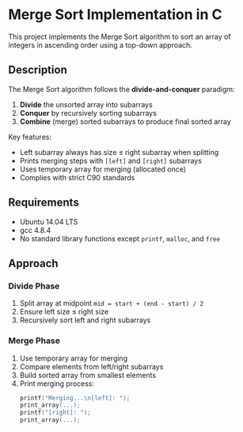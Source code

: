 # Merge Sort Implementation in C

This project implements the Merge Sort algorithm to sort an array of integers in ascending order using a top-down approach.

## Description

The Merge Sort algorithm follows the **divide-and-conquer** paradigm:
1. **Divide** the unsorted array into subarrays
2. **Conquer** by recursively sorting subarrays
3. **Combine** (merge) sorted subarrays to produce final sorted array

Key features:
* Left subarray always has size ≤ right subarray when splitting
* Prints merging steps with `[left]` and `[right]` subarrays
* Uses temporary array for merging (allocated once)
* Complies with strict C90 standards

## Requirements
* Ubuntu 14.04 LTS
* gcc 4.8.4
* No standard library functions except `printf`, `malloc`, and `free`

## Approach
### Divide Phase
1. Split array at midpoint `mid = start + (end - start) / 2`
2. Ensure left size ≤ right size
3. Recursively sort left and right subarrays

### Merge Phase
1. Use temporary array for merging
2. Compare elements from left/right subarrays
3. Build sorted array from smallest elements
4. Print merging process:
   ```c
   printf("Merging...\n[left]: ");
   print_array(...);
   printf("[right]: ");
   print_array(...);